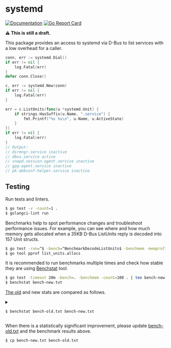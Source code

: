 # systemd

[![Documentation](https://godoc.org/github.com/marselester/systemd?status.svg)](https://pkg.go.dev/github.com/marselester/systemd)
[![Go Report Card](https://goreportcard.com/badge/github.com/marselester/systemd)](https://goreportcard.com/report/github.com/marselester/systemd)

**⚠️ This is still a draft.**

This package provides an access to systemd via D-Bus
to list services with a low overhead for a caller.

```go
conn, err := systemd.Dial()
if err != nil {
    log.Fatal(err)
}
defer conn.Close()

c, err := systemd.New(conn)
if err != nil {
    log.Fatal(err)
}

err = c.ListUnits(func(u *systemd.Unit) {
    if strings.HasSuffix(u.Name, ".service") {
        fmt.Printf("%s %s\n", u.Name, u.ActiveState)
    }
})
if err != nil {
    log.Fatal(err)
}
// Output:
// dirmngr.service inactive
// dbus.service active
// snapd.session-agent.service inactive
// gpg-agent.service inactive
// pk-debconf-helper.service inactive
```

## Testing

Run tests and linters.

```sh
$ go test -v -count=1 .
$ golangci-lint run
```

Benchmarks help to spot performance changes
and troubleshoot performance issues.
For example, you can see where and how much memory gets allocated
when a 35KB D-Bus ListUnits reply is decoded into 157 Unit structs.

```sh
$ go test -run=^$ -bench=^BenchmarkDecodeListUnits$ -benchmem -memprofile list_units.allocs
$ go tool pprof list_units.allocs
```

It is recommended to run benchmarks multiple times and check
how stable they are using [Benchstat](https://pkg.go.dev/golang.org/x/perf/cmd/benchstat) tool.

```sh
$ go test -timeout 20m -bench=. -benchmem -count=100 . | tee bench-new.txt
$ benchstat bench-new.txt
```

[The old](bench-old.txt) and new stats are compared as follows.

<details>

<summary>

```sh
$ benchstat bench-old.txt bench-new.txt
```

</summary>

```
name               old time/op    new time/op    delta
DecodeString-2       54.1ns ± 2%    54.8ns ± 2%  +1.43%  (p=0.000 n=98+98)
DecodeListUnits-2     102µs ±14%      99µs ± 9%  -3.37%  (p=0.000 n=96+96)

name               old alloc/op   new alloc/op   delta
DecodeString-2        0.00B          0.00B         ~     (all equal)
DecodeListUnits-2    25.6kB ± 0%    25.6kB ± 0%    ~     (all equal)

name               old allocs/op  new allocs/op  delta
DecodeString-2         0.00           0.00         ~     (all equal)
DecodeListUnits-2      7.00 ± 0%      7.00 ± 0%    ~     (all equal)
```

</details>

When there is a statistically significant improvement,
please update [bench-old.txt](bench-old.txt) and the benchmark results above.

```sh
$ cp bench-new.txt bench-old.txt
```
